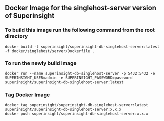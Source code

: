 ## Docker Image for the singlehost-server version of Superinsight

### To build this image run the following command from the root directory
```
docker build -t superinsight/superinsight-db-singlehost-server:latest -f docker/singlehost/server/Dockerfile .
```

### To run the newly build image 
```
docker run --name superinsight-db-singlehost-server -p 5432:5432 -e SUPERINSIGHT_USER=admin -e SUPERINSIGHT_PASSWORD=password superinsight/superinsight-db-singlehost-server:latest
```

### Tag Docker Image
```
docker tag superinsight/superinsight-db-singlehost-server:latest superinsight/superinsight-db-singlehost-server:x.x.x
docker push superinsight/superinsight-db-singlehost-server:x.x.x
```